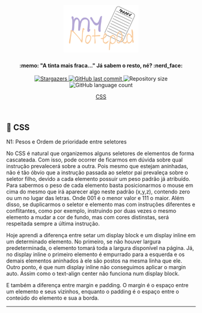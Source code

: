 <h1 align="center">
    <img alt="MyNotepadLogo" title="#MyNotepad" src=".github/mynotepad.svg" width="200px" />
</h1>

<h4 align="center"> 
  :memo: "A tinta mais fraca..." Já sabem o resto, né? :nerd_face:
</h4>

<p align="center">
    <a href="https://github.com/Raphael-GC/Skylab_JS/stargazers">
        <img alt="Stargazers" src="https://img.shields.io/github/stars/Raphael-GC/Skylab_JS?style=social">
    </a>
    <a href="https://github.com/Raphael-GC/Skylab_JS/commits/master">
        <img alt="GitHub last commit" src="https://img.shields.io/github/last-commit/Raphael-GC/Skylab_JS">
    </a>
    <img alt="Repository size" src="https://img.shields.io/github/repo-size/Raphael-GC/Skylab_JS">
    <img alt="GitHub language count" src="https://img.shields.io/github/languages/count/Raphael-GC/Skylab_JS?color=%27072009">
</p>

<p align="center">
  <a href="#art-css">CSS</a>
</p>

<br>

## :art: CSS
N1: Pesos e Ordem de prioridade entre seletores

No CSS é natural que organizemos alguns seletores de elementos de forma cascateada. Com isso, pode ocorrer de ficarmos em dúvida sobre qual instrução prevalecerá sobre a outra. Pois mesmo que estejam aninhadas, não é tão óbvio que a instrução passada ao seletor pai prevaleça sobre o seletor filho, devido a cada elemento possuir um peso padrão já atribuído. Para sabermos o peso de cada elemento basta posicionarmos o mouse em cima do mesmo que irá aparecer algo neste padrão (x,y,z), contendo zero ou um no lugar das letras. Onde 001 é o menor valor e 111 o maior. Além disso, se duplicarmos o seletor e elemento mas com instruções diferentes e conflitantes, como por exemplo, instruindo por duas vezes o mesmo elemento a mudar a cor de fundo, mas com cores distinstas, será respeitada sempre a última instrução.

Hoje aprendi a diferença entre setar um display block e um display inline em um determinado elemento. No primeiro, se não houver largura predeterminada, o elemento tomará toda a largura disponível na página. Já, no display inline o primeiro elemento é empurrado para a esquerda e os demais elementos aninhados à ele são postos na mesma linha que ele. Outro ponto, é que num display inline não conseguimos aplicar o margin auto. Assim como o text-align center não funciona num display block.

E também a diferença entre margin e padding. O margin é o espaço entre um elemento e seus vizinhos, enquanto o padding é o espaço entre o conteúdo do elemento e sua a borda. 

---
